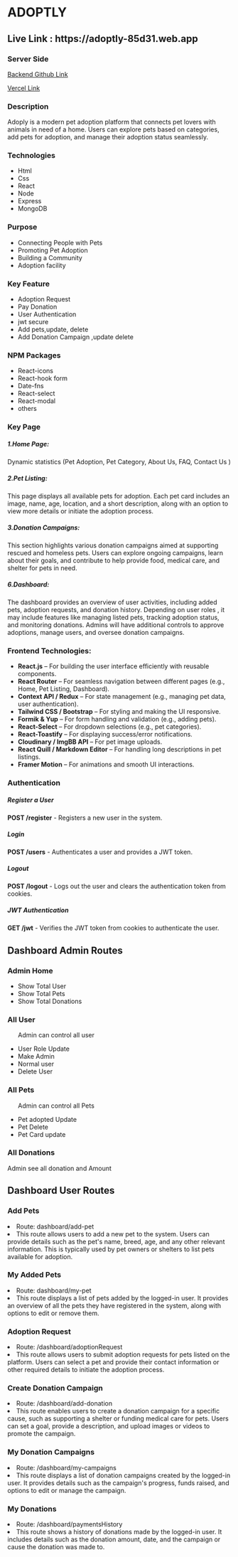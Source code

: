 <div> 
   <h1 className="font-bold">
ADOPTLY </h1>

   <h2>
   Live Link : https://adoptly-85d31.web.app </h2> 
    <h3 className="font-semibold">Server Side</h3>
    <a href="https://github.com/mahmudrkb/adoptly-server-12" target="_blank"
      >Backend Github Link</a
    > 
    <br>

<a href="https://adoptly-server.vercel.app" target="_blank">Vercel Link</a>

   <div> 
 <h3 className="font-semibold">Description</h3>
 <p>Adoply is a modern pet adoption platform that connects pet lovers with animals in need of a home. Users can explore pets based on categories, add pets for adoption, and manage their adoption status seamlessly.</p>
 </div>

</div>
<div>
    <h3 className="font-semibold"> Technologies</h3>
      <ul>
        <li>Html</li>
        <li>Css</li>
        <li>React</li>
        <li>Node</li>
        <li>Express</li>
        <li>MongoDB</li>
      </ul>
</div>
<div>
    <h3 className="font-semibold"> Purpose</h3>
      <ul>
        <li>Connecting People with Pets</li>
        <li>Promoting Pet Adoption</li>
        <li> Building a Community</li>
        <li> Adoption facility</li>
      </ul>
</div>

<div>
    <h3 className="font-semibold">Key  Feature</h3>
    <ul>
    <li> Adoption Request  </li>
    <li> Pay Donation   </li>
      <li>User Authentication</li>
      <li> jwt  secure</li>
      <li> Add pets,update, delete </li>
      <li> Add Donation Campaign ,update delete</li>
    </ul>
</div>

<div>
    <h3 className="font-semibold">NPM Packages</h3>
    <ul>
     <li> React-icons</li>
     <li>React-hook form </li>
     <li>Date-fns </li>
     <li>React-select </li>
     <li>React-modal </li>
     <li>others </li>
    </ul>
</div>

<div>
 <h3 className="font-semibold"> Key Page </h3>
  <h5>1.Home Page:</h5>
  <p>Dynamic statistics  (Pet Adoption, Pet Category, About Us, FAQ, Contact Us )</p>

  <h5>2.Pet Listing:</h5>
  <p>This page displays all available pets for adoption. Each pet card includes an image, name, age, location, and a short description, along with an option to view more details or initiate the adoption process. </p>
  <h5>3.Donation Campaigns:</h5>
  <p>This section highlights various donation campaigns aimed at supporting rescued and homeless pets. Users can explore ongoing campaigns, learn about their goals, and contribute to help provide food, medical care, and shelter for pets in need.</p>
  <h5>6.Dashboard:</h5>
  <p>The dashboard provides an overview of user activities, including added pets, adoption requests, and donation history. Depending on user roles , it may include features like managing listed pets, tracking adoption status, and monitoring donations. Admins will have additional controls to approve adoptions, manage users, and oversee donation campaigns.</p>
  </div>

  <div>

 <h3 class="font-semibold">Frontend Technologies:</h3>
  <ul>
    <li><strong>React.js</strong> – For building the user interface efficiently with reusable components.</li>
    <li><strong>React Router</strong> – For seamless navigation between different pages (e.g., Home, Pet Listing, Dashboard).</li>
    <li><strong>Context API / Redux</strong> – For state management (e.g., managing pet data, user authentication).</li>
    <li><strong>Tailwind CSS / Bootstrap</strong> – For styling and making the UI responsive.</li>
    <li><strong>Formik & Yup</strong> – For form handling and validation (e.g., adding pets).</li>
    <li><strong>React-Select</strong> – For dropdown selections (e.g., pet categories).</li>
    <li><strong>React-Toastify</strong> – For displaying success/error notifications.</li>
    <li><strong>Cloudinary / ImgBB API</strong> – For pet image uploads.</li>
    <li><strong>React Quill / Markdown Editor</strong> – For handling long descriptions in pet listings.</li>
    <li><strong>Framer Motion</strong> – For animations and smooth UI interactions.</li>
  </ul>
  </div>
  
<div>
  <h3 class="font-semibold">Authentication</h3>

  <h5>Register a User</h5>
  <p><strong>POST /register</strong> - Registers a new user in the system.</p>

  <h5>Login</h5>
  <p><strong>POST /users</strong> - Authenticates a user and provides a JWT token.</p>

  <h5>Logout</h5>
  <p><strong>POST /logout</strong> - Logs out the user and clears the authentication token from cookies.</p>

  <h5>JWT Authentication</h5>
  <p><strong>GET /jwt</strong> - Verifies the JWT token from cookies to authenticate the user.</p>
  </div>

  <div>
      <h2>Dashboard Admin Routes</h2>
      <div>
        <h3 className="semi-bold">Admin Home</h3>
        <ul>
          <li>Show Total User</li>
          <li>Show Total Pets</li>
          <li>Show Total Donations</li>
        </ul>
      </div>

   <div>
        <h3 className="semi-bold">All User</h3>
        <ul>
          <p>Admin can control all user </p>
          <li>User Role Update</li>
          <li>Make Admin</li>
          <li>Normal user</li>
          <li>Delete User</li>
        </ul>
    </div>

  <div>
        <h3 className="semi-bold">All Pets</h3>
        <ul>
          <p>Admin can control all Pets </p>
          <li>Pet adopted  Update</li>
          <li>Pet Delete</li>
          <li>Pet Card update </li>
           </ul>

   </div>

  <div>
        <h3 className="semi-bold">All Donations</h3>
        <p>
          Admin see all donation  and Amount
        </p>
    </div>
</div>
<div>
      <h2>Dashboard User Routes</h2>
      <div>
        <h3 className="semi-bold">Add Pets</h3>
        <li>
          <span className="semi-bold">Route:</span>
          dashboard/add-pet
        </li>
        <li>
          This route allows users to add a new pet to the system. Users can
          provide details such as the pet's name, breed, age, and any other
          relevant information. This is typically used by pet owners or shelters
          to list pets available for adoption.
        </li>
      </div>

  <div>
        <h3 className="semi-bold">My Added Pets</h3>
        <li>
           <span className="semi-bold">Route:</span>
          dashboard/my-pet
        </li>
        <li>
          This route displays a list of pets added by the logged-in user. It
          provides an overview of all the pets they have registered in the
          system, along with options to edit or remove them.
        </li>
      </div>
      <div>
        <h3 className="semi-bold">Adoption Request</h3>
        <li>
           <span className="semi-bold">Route:</span>
          /dashboard/adoptionRequest
        </li>
        <li>
          This route allows users to submit adoption requests for pets listed on the platform. Users can select a pet and provide their contact information or other required details to initiate the adoption process.
        </li>
      </div>
      <div>
        <h3 className="semi-bold">Create Donation Campaign</h3>
        <li>
          <span className="semi-bold">Route:</span>
          /dashboard/add-donation
        </li>
        <li>
          This route enables users to create a donation campaign for a specific cause, such as supporting a shelter or funding medical care for pets. Users can set a goal, provide a description, and upload images or videos to promote the campaign.
        </li>
      </div>
      <div>
        <h3 className="semi-bold">My Donation Campaigns</h3>
        <li>
          <span className="semi-bold">Route:</span>
          /dashboard/my-campaigns
        </li>
        <li>
          This route displays a list of donation campaigns created by the logged-in user. It provides details such as the campaign's progress, funds raised, and options to edit or manage the campaign.
        </li>
      </div>
      <div>
        <h3 className="semi-bold">My Donations</h3>
        <li>
           <span className="semi-bold">Route:</span>
         /dashboard/paymentsHistory
        </li>
        <li>
          This route shows a history of donations made by the logged-in user. It includes details such as the donation amount, date, and the campaign or cause the donation was made to.
        </li>
      </div>

</div>
